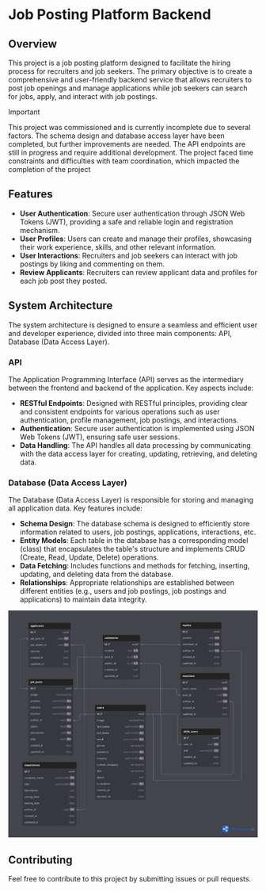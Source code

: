 # Job Posting Platform Backend

## Overview
This project is a job posting platform designed to facilitate the hiring process for recruiters and job seekers. The primary objective is to create a comprehensive and user-friendly backend service that allows recruiters to post job openings and manage applications while job seekers can search for jobs, apply, and interact with job postings.

> [!IMPORTANT]  
> This project was commissioned and is currently incomplete due to several factors. The schema design and database access layer have been completed, but further improvements are needed. The API endpoints are still in progress and require additional development. The project faced time constraints and difficulties with team coordination, which impacted the completion of the project

## Features
- **User Authentication**: Secure user authentication through JSON Web Tokens (JWT), providing a safe and reliable login and registration mechanism.
- **User Profiles**: Users can create and manage their profiles, showcasing their work experience, skills, and other relevant information.
- **User Interactions**: Recruiters and job seekers can interact with job postings by liking and commenting on them.
- **Review Applicants**: Recruiters can review applicant data and profiles for each job post they posted.

## System Architecture
The system architecture is designed to ensure a seamless and efficient user and developer experience, divided into three main components: API, Database (Data Access Layer).

### API
The Application Programming Interface (API) serves as the intermediary between the frontend and backend of the application. Key aspects include:
- **RESTful Endpoints**: Designed with RESTful principles, providing clear and consistent endpoints for various operations such as user authentication, profile management, job postings, and interactions.
- **Authentication**: Secure user authentication is implemented using JSON Web Tokens (JWT), ensuring safe user sessions.
- **Data Handling**: The API handles all data processing by communicating with the data access layer for creating, updating, retrieving, and deleting data.

### Database (Data Access Layer)
The Database (Data Access Layer) is responsible for storing and managing all application data. Key features include:
- **Schema Design**: The database schema is designed to efficiently store information related to users, job postings, applications, interactions, etc.
- **Entity Models**: Each table in the database has a corresponding model (class) that encapsulates the table's structure and implements CRUD (Create, Read, Update, Delete) operations.
- **Data Fetching**: Includes functions and methods for fetching, inserting, updating, and deleting data from the database.
- **Relationships**: Appropriate relationships are established between different entities (e.g., users and job postings, job postings and applications) to maintain data integrity.

![database design](./images/db-design.png)  

## Contributing
Feel free to contribute to this project by submitting issues or pull requests.
